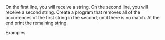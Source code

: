 On the first line, you will receive a string. On the second line, you will receive a second string. 
Create a program that removes all of the occurrences of the first string in the second, until there is no match. At the end print the remaining string.

Examples
